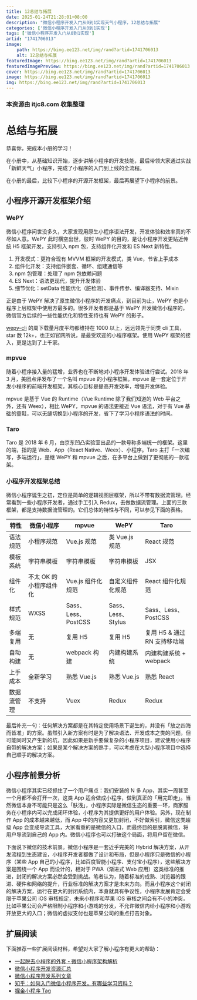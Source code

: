 ```yaml
---
title: 12总结与拓展
date: 2025-01-24T21:28:01+08:00
description: "微信小程序开发入门从0到1实现天气小程序，12总结与拓展"
categories: ['微信小程序开发入门从0到1实现']
tags: ['微信小程序开发入门从0到1实现']
artid: "1741706013"
image:
    path: https://bing.ee123.net/img/rand?artid=1741706013
    alt: 12总结与拓展
featuredImage: https://bing.ee123.net/img/rand?artid=1741706013
featuredImagePreview: https://bing.ee123.net/img/rand?artid=1741706013
cover: https://bing.ee123.net/img/rand?artid=1741706013
image: https://bing.ee123.net/img/rand?artid=1741706013
img: https://bing.ee123.net/img/rand?artid=1741706013
---
```


### 本资源由 itjc8.com 收集整理
# 总结与拓展

恭喜你，完成本小册的学习！

在小册中，从基础知识开始，逐步讲解小程序的开发技能，最后带领大家通过实战「新鲜天气」小程序，完成了小程序的入门到上线的全流程。

在小册的最后，比较下小程序的开源开发框架，最后再展望下小程序的前景。


## 小程序开源开发框架介绍

### WePY

微信小程序问世没多久，大家发现用原生小程序语法开发，开发体验和效率真的不尽如人意。WePY 此时横空出世，彼时 WePY 的目的，是让小程序开发更贴近传统 H5 框架开发，支持引入 npm 包，支持组件化开发和 ES Next 新特性。

1. 开发模式：更符合现有 MVVM 框架的开发模式，类 Vue，节省上手成本
2. 组件化开发：支持组件嵌套、循环、组建通信等
3. npm 包管理：处理了 npm 包依赖问题
4. ES Next：语法更现代，提升开发体验
5. 细节优化：setData 性能优化（脏检测）、事件传参、编译器支持、Mixin


正是由于 WePY 解决了原生微信小程序的开发痛点，到目前为止，WePY 也是小程序上层框架中使用方最多的。很多开发者都是基于 WePY 开发微信小程序的，微信官方后续的一些性能优化和特性支持也有 WePY 的影子。

[wepy-cli](https://www.npmjs.com/package/wepy-cli) 的周下载量月度平均都维持在 1000 以上，远远领先于同类 cli 工具，star 数 12k+，也正如官网所说，是最受欢迎的小程序框架。使用 WePY 框架的接入，更是达到了上千家。

### mpvue
随着小程序接入量的猛增，业界也在不断地对小程序开发体验进行尝试。2018 年 3 月，美团点评发布了一个名叫 mpvue 的小程序框架。mpvue 是一套定位于开发小程序的前端开发框架，其核心目标是提高开发效率，增强开发体验。

mpvue 是基于 Vue 的 Runtime（Vue Runtime 除了我们知道的 Web 平台之外，还有 Weex），相比 WePY，mpvue 的语法更接近 Vue 语法，对于有 Vue 基础的童鞋，可以无缝切换到小程序的开发，省下了学习小程序语法的时间。

### Taro

Taro 是 2018 年 6 月，由京东凹凸实验室出品的一款号称多端统一的框架。这里的端，指的是 Web、App（React Native、Weex）、小程序。Taro 主打「一次编写，多端运行」，是继 WePY 和 mpvue 之后，在多平台上做到了更彻底的一款框架。

### 小程序开发框架总结

微信小程序诞生之初，定位是简单的逻辑视图层框架，所以不带有数据流管理。经常看到一些小程序开发者，通过手工引入 Redux，去做数据流管理。上面的三款框架，都是支持数据流管理的。它们总体的特性与不同，可以参见下面的表格。


特性	| 微信小程序	| mpvue |	WePY |	Taro
----  | --------- | ---- | ----- | -----
语法规范	| 小程序规范	| Vue.js 规范	| 类 Vue.js 规范	| React 规范
模板系统	| 字符串模板	| 字符串模板	| 字符串模板	| JSX
组件化	| 不太 OK 的小程序组件化	| Vue.js 组件化规范	| 自定义组件化规范	| React 组件化规范
样式规范	| WXSS	| Sass、Less、PostCSS	| Sass、Less、Stylus	| Sass、Less、PostCSS
多端复用	| 无	| 复用 H5	| 复用 H5	| 复用 H5 & 通过 RN 支持移动端
自动构建	| 无	| webpack 构建	| 内建构建系统	| 内建构建系统 + webpack
上手成本	| 全新学习	| 熟悉 Vue.js	| 熟悉 Vue.js	| 熟悉 React
数据流管理	| 不支持	| Vuex	| Redux	| Redux

最后补充一句：任何解决方案都是在其特定使用场景下诞生的，并没有「放之四海而皆准」的方案。虽然引入新方案有时是为了解决语法、开发成本之类的问题，但可能同时又产生新的坑，因此如果是新手要做复杂的小程序项目，建议使用小程序自带的解决方案；如果是某个解决方案的熟手，可以考虑在大型小程序项目中选择自己顺手的解决方案。

## 小程序前景分析

微信小程序其实已经抓住了一个用户痛点：我们安装的 N 多 App，其实一周甚至一个月都不会打开一次，这类 App 适合做成小程序，做到真正的「用完即走」。当然微信本身不可能只是这么「肤浅」，小程序实际是微信生态的重要一环，商家服务在小程序内可以完成闭环体验，小程序为其提供更好的用户体验。另外，现在制作 App 的成本越来越低，而 App 中的内容又更加封闭，不好做索引，微信这类超级 App 会变成导流工具，大家看重的是微信的入口，而最终目的是脱离微信，将用户导流到自己的 App 内。微信小程序也可以打破这个局面，将用户留在微信。

下面说下微信的技术前景。微信小程序是一套近乎完美的 Hybrid 解决方案，从开发流程到生态建设，小程序开发者都做了设计和布局，但是小程序只是微信的小程序（某些 App 自己的小程序，比如百度智能小程序、支付宝小程序），这些解决方案是围绕一个 App 而设计的，相对于 PWA（渐进式 Web 应用）这类标准的推进，封闭的解决方案必然会受到挑战。笔者认为，随着标准的成熟、浏览器的跟进、硬件和网络的提升，行业标准的解决方案才是未来方向。而且小程序这个封闭的解决方案，运行在更大的封闭系统内，本身就具有争议性，小程序发展肯定会受限于苹果公司  iOS 审核规定，未来小程序和苹果 iOS 审核之间会有不小的冲突，比如苹果公司会严格限制小程序和小游戏的分发，不允许微信内给小程序和小游戏开放更大的入口；微信的虚拟支付也是苹果公司的重点打击对象。

## 扩展阅读
下面推荐一些扩展阅读材料，希望对大家了解小程序有更大的帮助：

* [一起脱去小程序的外套 - 微信小程序架构解析](https://mp.weixin.qq.com/s/3QE3g0NmaBAi91lbrihhVw)
* [微信小程序开发资源汇总](https://github.com/justjavac/awesome-wechat-weapp)
* [微信小程序开发系列文章](https://www.cnblogs.com/yexiaochai/p/9346043.html)
* [知乎：如何入门微信小程序开发，有哪些学习资料？](https://www.zhihu.com/question/50907897/answer/128494332)
* [掘金小程序 Tag](https://juejin.im/tag/%E5%BE%AE%E4%BF%A1%E5%B0%8F%E7%A8%8B%E5%BA%8F)